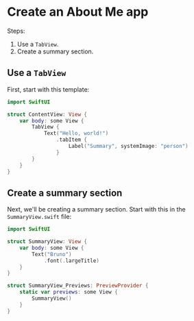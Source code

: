 # Create an About Me app

Steps:

1. Use a `TabView`.
2. Create a summary section.

## Use a `TabView`

First, start with this template:

```swift
import SwiftUI

struct ContentView: View {
    var body: some View {
        TabView {
            Text("Hello, world!")
                .tabItem {
                    Label("Summary", systemImage: "person")
                }
        }
    }
}
```

## Create a summary section

Next, we'll be creating a summary section. Start with this in the `SummaryView.swift` file:

```swift
import SwiftUI

struct SummaryView: View {
    var body: some View {
        Text("Bruno")
            .font(.largeTitle)
    }
}

struct SummaryView_Previews: PreviewProvider {
    static var previews: some View {
        SummaryView()
    }
}
```
